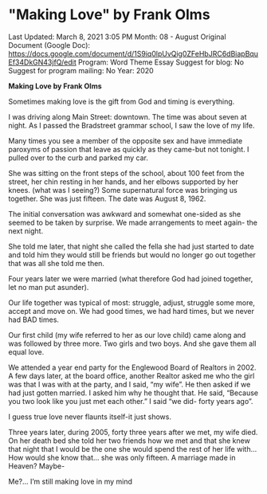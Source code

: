 # "Making Love" by Frank Olms

Last Updated: March 8, 2021 3:05 PM
Month: 08 - August
Original Document (Google Doc): https://docs.google.com/document/d/1S9iq0lpUvQig0ZFeHbJRC6dBiapBquEf34DkGN43jfQ/edit
Program: Word Theme Essay
Suggest for blog: No
Suggest for program mailing: No
Year: 2020

**Making Love by Frank Olms**

Sometimes making love is the gift from God and timing is everything.

I was driving along Main Street: downtown. The time was about seven at night. As I passed the Bradstreet grammar school, I saw the love of my life.

Many times you see a member of the opposite sex and have immediate paroxyms of passion that leave as quickly as they came-but not tonight. I pulled over to the curb and parked my car.

She was sitting on the front steps of the school, about 100 feet from the street, her chin resting in her hands, and her elbows supported by her knees. (what was I seeing?) Some supernatural force was bringing us together. She was just fifteen. The date was August 8, 1962.

The initial conversation was awkward and somewhat one-sided as she seemed to be taken by surprise. We made arrangements to meet again- the next night.

She told me later, that night she called the fella she had just started to date and told him they would still be friends but would no longer go out together that was all she told me then.

Four years later we were married (what therefore God had joined together, let no man put asunder).

Our life together was typical of most: struggle, adjust, struggle some more, accept and move on. We had good times, we had hard times, but we never had BAD times.

Our first child (my wife referred to her as our love child) came along and was followed by three more. Two girls and two boys. And she gave them all equal love.

We attended a year end party for the Englewood Board of Realtors in 2002. A few days later, at the board office, another Realtor asked me who the girl was that I was with at the party, and I said, “my wife”. He then asked if we had just gotten married. I asked him why he thought that. He said, “Because you two look like you just met each other.” I said “we did- forty years ago”.

I guess true love never flaunts itself-it just shows.

Three years later, during 2005, forty three years after we met, my wife died. On her death bed she told her two friends how we met and that she knew that night that I would be the one she would spend the rest of her life with… How would she know that… she was only fifteen. A marriage made in Heaven? Maybe-

Me?... I’m still making love in my mind